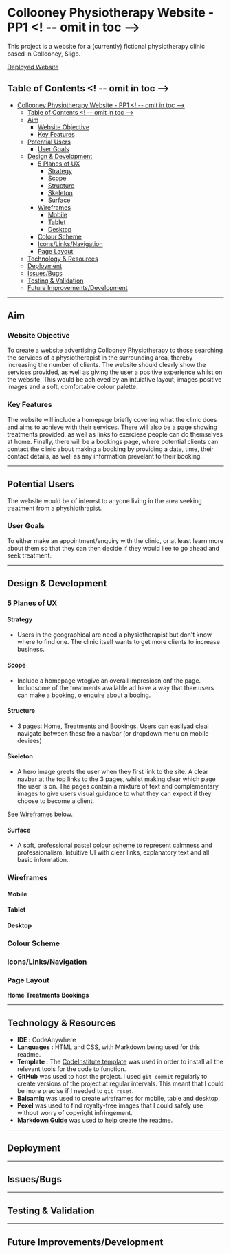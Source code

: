 # Collooney Physiotherapy Website - PP1 <! -- omit in toc -->

This project is a website for a (currently) fictional physiotherapy clinic 
based in Collooney, Sligo.

[Deployed Website](https://diarmuidhenry.github.io/Project-01/)

## Table of Contents <! -- omit in toc -->

- [Collooney Physiotherapy Website - PP1 \<! -- omit in toc --\>](#collooney-physiotherapy-website---pp1-----omit-in-toc---)
  - [Table of Contents \<! -- omit in toc --\>](#table-of-contents-----omit-in-toc---)
  - [Aim](#aim)
    - [Website Objective](#website-objective)
    - [Key Features](#key-features)
  - [Potential Users](#potential-users)
    - [User Goals](#user-goals)
  - [Design \& Development](#design--development)
    - [5 Planes of UX](#5-planes-of-ux)
      - [Strategy](#strategy)
      - [Scope](#scope)
      - [Structure](#structure)
      - [Skeleton](#skeleton)
      - [Surface](#surface)
    - [Wireframes](#wireframes)
      - [Mobile](#mobile)
      - [Tablet](#tablet)
      - [Desktop](#desktop)
    - [Colour Scheme](#colour-scheme)
    - [Icons/Links/Navigation](#iconslinksnavigation)
    - [Page Layout](#page-layout)
  - [Technology \& Resources](#technology--resources)
  - [Deployment](#deployment)
  - [Issues/Bugs](#issuesbugs)
  - [Testing \& Validation](#testing--validation)
  - [Future Improvements/Development](#future-improvementsdevelopment)

---


## Aim

### Website Objective

To create a website advertising Collooney Physiotherapy to those searching the services of a physiotherapist in the surrounding area, thereby increasing the number of clients.
The website should clearly show the services provided, as well as giving the user a positive experience whilst on the website. This would be achieved by an intuiative layout, images positive images and a soft, comfortable colour palette.

### Key Features

The website will include a homepage briefly covering what the clinic does and aims to achieve with their services. There will also be a page showing treatments provided, as well as links to exerciese people can do themselves at home. Finally, there will be a bookings page, where potential clients can contact the clinic about making a booking by providing a date, time, their contact details, as well as any information prevelant to their booking.

---

## Potential Users

The website would be of interest to anyone living in the area seeking treatment from a physhiothrapist.

### User Goals

To either make an appointment/enquiry with the clinic, or at least learn more about them so that they can
then decide if they would liee to go ahead and seek treatment.

---

## Design & Development

### 5 Planes of UX
#### Strategy
- Users in the geographical are  need a physiotherapist but don't know where to find one. The clinic itself wants to get more clients to increase business.
  
#### Scope
- Include a homepage wtogive an overall impresiosn onf the page. Includsome of the treatments available ad have a way that thae users can make a booking, o enquire about a booing.
  
#### Structure
- 3 pages: Home, Treatments and Bookings. Users can easilyad cleal navigate between these fro a navbar (or dropdown menu on mobile deviees)
  
#### Skeleton
- A hero image greets the user when they first link to the site. A clear navbar at the top links to the 3 pages, whilst making clear which page the user is on. The pages contain a mixture of text and complementary images to give users visual guidance to what they can expect if they choose to become a client.
  
See [Wireframes](#wireframes) below.

#### Surface
- A soft, professional pastel [colour scheme](#colour-scheme) to represent calmness and professionalism. Intuitive UI with clear links, explanatory text and all basic information.

### Wireframes



#### Mobile
#### Tablet
#### Desktop

### Colour Scheme

### Icons/Links/Navigation

### Page Layout
**Home**
**Treatments**
**Bookings**

---

## Technology & Resources
- **IDE :** CodeAnywhere
- **Languages :** HTML and CSS, with Markdown being used for this readme.
- **Template :** The [CodeInstitute template](https://github.com/Code-Institute-Org/ci-full-template) was used in order to install all the relevant tools for the code to function.
- **GitHub** was used to host the project. I used `git commit` regularly to create versions of the project at regular intervals. This meant that I could be more precise if I needed to `git reset`.
- **Balsamiq** was used to create wireframes for mobile, table and desktop.
- **Pexel** was used to find royalty-free images that I could safely use without worry of copyright infringement.
- [**Markdown Guide**](https://www.markdownguide.org/cheat-sheet/) was used to help create the readme.

---

## Deployment

---

## Issues/Bugs

---

## Testing & Validation

---

## Future Improvements/Development
